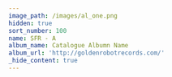 ```yaml
---
image_path: /images/al_one.png
hidden: true
sort_number: 100
name: SFR - A
album_name: Catalogue Albumn Name
album_url: 'http://goldenrobotrecords.com/'
_hide_content: true
---
```


